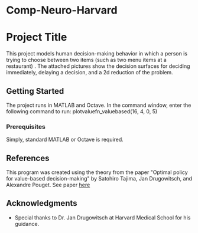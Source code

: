 # Comp-Neuro-Harvard
# Project Title

This project models human decision-making behavior in which a person is trying to choose between two items (such as two menu items at a restaurant) . The attached pictures show the decision surfaces for deciding immediately, delaying a decision, and a 2d reduction of the problem.

## Getting Started

The project runs in MATLAB and Octave. In the command window, enter the following command to run: plotvaluefn_valuebased(16, 4, 0, 5)

### Prerequisites

Simply, standard MATLAB or Octave is required.

## References

This program was created using the theory from the paper "Optimal policy for value-based decision-making" by Satohiro Tajima, Jan Drugowitsch, and Alexandre Pouget. See paper [here](https://www.ncbi.nlm.nih.gov/pmc/articles/PMC4992126/)

## Acknowledgments

* Special thanks to Dr. Jan Drugowitsch at Harvard Medical School for his guidance.
